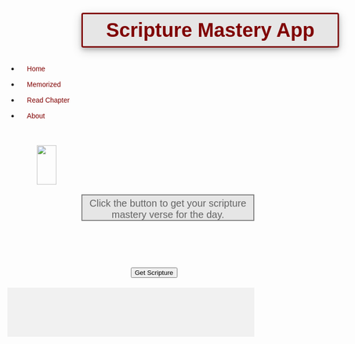 <!DOCTYPE html>
<html>
<head>
<title>Application</title>
<meta name="viewport" content="width=device-width, initial-scale=1">
<link rel="stylesheet" href="https://cdnjs.cloudflare.com/ajax/libs/font-awesome/4.7.0/css/font-awesome.min.css">
<style>
body {
	//background-color:rgb(230,230,230);
    background-image:url(http://hd-wall-papers.com/images/wallpapers/bible-wallpaper/bible-wallpaper-15.jpg);
}
i {
	padding:4px;
    
}
h1 {
	text-align:center;
    margin-left:30%;
	color:maroon; 
 	padding:10px; 
 	//margin:20px; 
 	background-color:rgb(230,230,230); 
 	font-size:40px; 
 	border: 3px solid maroon; 
 	width:500px; 
 	border-radius:4px; 
 	box-shadow: 0 4px 8px 0 rgba(0, 0, 0, 0.2), 0 6px 20px 0 rgba(0, 0, 0, 0.19);
    font-family:Arial, Helvetica, sans-serif;
}
button {
	margin-left:50%;
    margin-top:15%;
    font-family:Arial, Helvetica, sans-serif;
    
}
#words {
	font-size:20px;
    font-family:Arial, Helvetica, sans-serif;
    text-align:center;
    margin-left:30%;
    color:rgb(100,100,100);
    border:2px solid grey;
    height:40px;
    background-color:rgb(230,230,230);
    padding:5px;
    
}

ul {
    list-style-type:none;
    margin:0;
    padding:0;
    width:150px;
    background-color:#f1f1f1;
    margin-left:10px;
    margin-top:10px;
}
#bottom {
	height:100px;
    color:maroon;
    margin-top:20px;
    background-color:#f1f1f1;
}
li a {
    display: block;
    color:maroon;
    padding: 8px 16px;
    text-decoration: none;
    font-family:Arial, Helvetica, sans-serif;
    
}

i:hover {
	font-size:25px;
}
li a:hover {
    background-color: #555;
    color: white;
}
img{
	height:80px;
    width:40px;
    margin-top:30px;
    margin-left:60px;
}
</style>

</head>
<body>
<div id="pic"></div>

<h1>Scripture Mastery App</h1>
<ul>
  <li><a href="#home">Home</a></li>
  <li><a href="#news">Memorized</a></li>
  <li><a href="#contact">Read Chapter</a></li>
  <li><a href="#about">About</a></li>
</ul>
<img src="https://s-media-cache-ak0.pinimg.com/736x/f6/77/ca/f677ca9647ade446e3b0a23871bd4ee0.jpg">
<p id="words">Click the button to get your scripture mastery verse for the day.</p>

<button type="button" onclick="loadDoc()">Get Scripture</button>
<i class="fa fa-book" style="font-size:20px;"></i>
<i class="fa fa-heart" style="font-size:20px;"></i>
<i class="fa fa-save" style="font-size:20px;"></i>
<i class="fa fa-file" style="font-size:20px;"></i>
<i class="fa fa-bars" style="font-size:20px;"></i>
<div id="bottom"></div>

<script>
function loadDoc() {  
var xhttp;  
	if (window.XMLHttpRequest) {    
	xhttp = new XMLHttpRequest();    
	} 
		else {    
			xhttp = new ActiveXObject("Microsoft.XMLHTTP");  
		}  
xhttp.onreadystatechange = function() {    
	if (this.readyState == 4 && this.status == 200) {      
		document.getElementById("words").innerHTML = this.responseText;    
	}  
};  
xhttp.open("GET",https://jred39.github.io/Data/, true);  
xhttp.send();}
</script>
</body>
</html>

